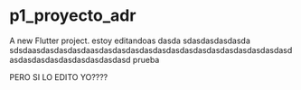 # p1_proyecto_adr

A new Flutter project.
estoy editandoas dasda sdasdasdasdasda sdsdaasdasdasdasdaasdasdasdasdasdasdasdasdasdasdasdasdasdasdasdasdasdasdasdasdasdasdasdasd
prueba

PERO SI LO EDITO YO????
